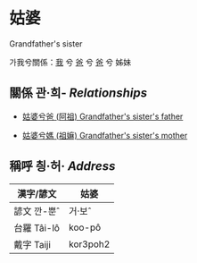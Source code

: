 # 姑婆

Grandfather's sister

가我兮關係：[我](member1.md) 兮 [爸](member2.md) 兮 [爸](member8.md) 兮 姊妹

## 關係 관·희- _Relationships_

- [姑婆兮爸 (阿祖) Grandfather's sister's father](member29.md)

- [姑婆兮媽 (祖嫲) Grandfather's sister's mother](member30.md)



## 稱呼 칑·허· _Address_

漢字/諺文 | 姑婆
--- | ---
諺文 깐-뿐ˆ | 거·보ˆ
台羅 Tâi-lô | koo-pô
戴字 Taiji | kor3poh2


